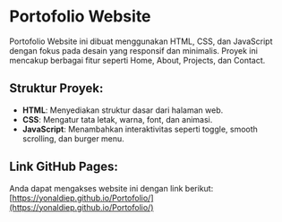 # Portofolio Website

Portofolio Website ini dibuat menggunakan HTML, CSS, dan JavaScript dengan fokus pada desain yang responsif dan minimalis. Proyek ini mencakup berbagai fitur seperti Home, About, Projects, dan Contact.

## Struktur Proyek:

- **HTML**: Menyediakan struktur dasar dari halaman web.
- **CSS**: Mengatur tata letak, warna, font, dan animasi.
- **JavaScript**: Menambahkan interaktivitas seperti toggle, smooth scrolling, dan burger menu.

## Link GitHub Pages:

Anda dapat mengakses website ini dengan link berikut:
[https://yonaldiep.github.io/Portofolio/](https://yonaldiep.github.io/Portofolio/)
